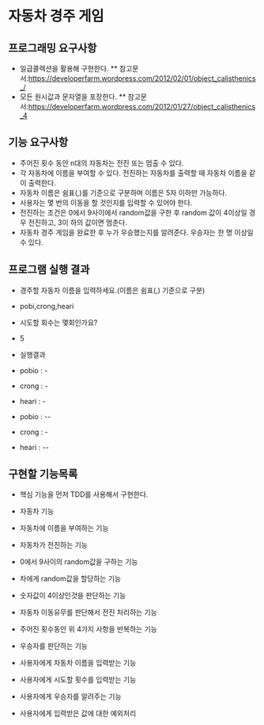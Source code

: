 # 자동차 경주 게임
## 프로그래밍 요구사항
* 일급콜렉션을 활용해 구현한다.
** 참고문서:https://developerfarm.wordpress.com/2012/02/01/object_calisthenics_/
* 모든 원시값과 문자열을 포장한다.
** 참고문서:https://developerfarm.wordpress.com/2012/01/27/object_calisthenics_4

## 기능 요구사항
* 주어진 횟수 동안 n대의 자동차는 전진 또는 멈출 수 있다.
* 각 자동차에 이름을 부여할 수 있다. 전진하는 자동차를 출력할 때 자동차 이름을 같이 출력한다.
* 자동차 이름은 쉼표(,)를 기준으로 구분하며 이름은 5자 이하만 가능하다.
* 사용자는 몇 번의 이동을 할 것인지를 입력할 수 있어야 한다.
* 전진하는 조건은 0에서 9사이에서 random값을 구한 후 random 값이 4이상일 경우 전진하고, 3이
  하의 값이면 멈춘다.
* 자동차 경주 게임을 완료한 후 누가 우승했는지를 알려준다. 우승자는 한 명 이상일 수 있다.

## 프로그램 실행 결과
* 경주할 자동차 이름을 입력하세요.(이름은 쉼표(,) 기준으로 구분)
* pobi,crong,heari
* 시도할 회수는 몇회인가요?
* 5

* 실행결과
* pobio : -
* crong : -
* heari : -

* pobio : --
* crong : -
* heari : --

## 구현할 기능목록
* 핵심 기능을 먼저 TDD를 사용해서 구현한다.

* 자동차 기능
* 자동차에 이름을 부여하는 기능
* 자동차가 전진하는 기능

* 0에서 9사이의 random값을 구하는 기능
* 차에게 random값을 할당하는 기능
* 숫자값이 4이상인것을 판단하는 기능
* 자동차 이동유무를 판단해서 전진 처리하는 기능

* 주어진 횟수동안 위 4가지 사항을 반복하는 기능

* 우승자를 판단하는 기능

* 사용자에게 자동차 이름을 입력받는 기능
* 사용자에게 시도할 횟수를 입력받는 기능
* 사용자에게 우승자를 알려주는 기능
* 사용자에게 입력받은 값에 대한 예외처리